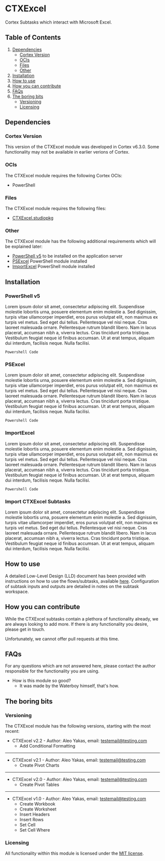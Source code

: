 # CTXExcel
Cortex Subtasks which interact with Microsoft Excel.


## Table of Contents
1) [Dependencies](#dependencies)
    * [Cortex Version](#cortex-version)
    * [OCIs](#ocis)
    * [Files](#files)
    * [Other](#other)
1) [Installation](#installation)
1) [How to use](#how-to-use)
1) [How you can contribute](#how-you-can-contribute)
1) [FAQs](#faqs)
1) [The boring bits](#the-boring-bits)
    * [Versioning](#versioning)
    * [Licensing](#licensing)

## Dependencies
### Cortex Version
This version of the CTXExcel module was developed in Cortex v6.3.0. Some functionality may not be available in earlier verions of Cortex.

### OCIs
The CTXExcel module requires the following Cortex OCIs:
* PowerShell

### Files
The CTXExcel module requires the following files:
* [CTXExcel.studiopkg](#link)

### Other
The CTXExcel module has the following additional requirements which will be explained later:
* [PowerShell v5](#powershell-v5) to be installed on the application server
* [PSExcel](#psexcel) PowerShell module installed
* [ImportExcel](#importexcel) PowerShell module installed

## Installation
### PowerShell v5
Lorem ipsum dolor sit amet, consectetur adipiscing elit. Suspendisse molestie lobortis urna, posuere elementum enim molestie a. Sed dignissim, turpis vitae ullamcorper imperdiet, eros purus volutpat elit, non maximus ex turpis vel metus. Sed eget dui tellus. Pellentesque vel nisi neque. Cras laoreet malesuada ornare. Pellentesque rutrum blandit libero. Nam in lacus placerat, accumsan nibh a, viverra lectus. Cras tincidunt porta tristique. Vestibulum feugiat neque id finibus accumsan. Ut at erat tempus, aliquam dui interdum, facilisis neque. Nulla facilisi.

```
Powershell Code
```

### PSExcel
Lorem ipsum dolor sit amet, consectetur adipiscing elit. Suspendisse molestie lobortis urna, posuere elementum enim molestie a. Sed dignissim, turpis vitae ullamcorper imperdiet, eros purus volutpat elit, non maximus ex turpis vel metus. Sed eget dui tellus. Pellentesque vel nisi neque. Cras laoreet malesuada ornare. Pellentesque rutrum blandit libero. Nam in lacus placerat, accumsan nibh a, viverra lectus. Cras tincidunt porta tristique. Vestibulum feugiat neque id finibus accumsan. Ut at erat tempus, aliquam dui interdum, facilisis neque. Nulla facilisi.

```
Powershell Code
```

### ImportExcel
Lorem ipsum dolor sit amet, consectetur adipiscing elit. Suspendisse molestie lobortis urna, posuere elementum enim molestie a. Sed dignissim, turpis vitae ullamcorper imperdiet, eros purus volutpat elit, non maximus ex turpis vel metus. Sed eget dui tellus. Pellentesque vel nisi neque. Cras laoreet malesuada ornare. Pellentesque rutrum blandit libero. Nam in lacus placerat, accumsan nibh a, viverra lectus. Cras tincidunt porta tristique. Vestibulum feugiat neque id finibus accumsan. Ut at erat tempus, aliquam dui interdum, facilisis neque. Nulla facilisi.

```
Powershell Code
```

### Import CTXExcel Subtasks
Lorem ipsum dolor sit amet, consectetur adipiscing elit. Suspendisse molestie lobortis urna, posuere elementum enim molestie a. Sed dignissim, turpis vitae ullamcorper imperdiet, eros purus volutpat elit, non maximus ex turpis vel metus. Sed eget dui tellus. Pellentesque vel nisi neque. Cras laoreet malesuada ornare. Pellentesque rutrum blandit libero. Nam in lacus placerat, accumsan nibh a, viverra lectus. Cras tincidunt porta tristique. Vestibulum feugiat neque id finibus accumsan. Ut at erat tempus, aliquam dui interdum, facilisis neque. Nulla facilisi.

## How to use
A detailed Low-Level Design (LLD) document has been provided with instructions on how to use the flows/subtasks, available [here](https://github.com/CortexIATest/CTXExcel/blob/master/CTXExcel%20-%20LLD%20-%20v2.2.docx). Configuration of subtask inputs and outputs are detailed in notes on the subtask workspace.

## How you can contribute
While the CTXExcel subtasks contain a plethora of functionality already, we are always looking to add more. If there is any functionality you desire, please get in touch.

Unfortunately, we cannot offer pull requests at this time. 

## FAQs
For any questions which are not answered here, please contact the author responsible for the functionality you are using.

* How is this module so good? 
   * It was made by the Waterboy himself, that's how. 

## The boring bits
### Versioning
The CTXExcel module has the following versions, starting with the most recent:
* CTXExcel v2.2 - Author: Aleo Yakas, email: testemail@testing.com
  *  Add Conditional Formatting

---
* CTXExcel v2.1 - Author: Aleo Yakas, email: testemail@testing.com
  *  Create Pivot Charts

---
* CTXExcel v2.0 - Author: Aleo Yakas, email: testemail@testing.com
  *  Create Pivot Tables

---
* CTXExcel v1.0 - Author: Aleo Yakas, email: testemail@testing.com
  *  Create Workbook
  *  Create Worksheet
  *  Insert Headers
  *  Insert Rows
  *  Set Cell
  *  Set Cell Where

### Licensing
All functionality within this module is licensed under the [MIT license](https://opensource.org/licenses/mit-license.php). 
